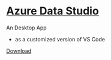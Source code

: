 # [Azure Data Studio](https://learn.microsoft.com/en-us/azure-data-studio/)
An Desktop App
- as a customized version of VS Code

[Download](https://learn.microsoft.com/en-us/azure-data-studio/download-azure-data-studio)

